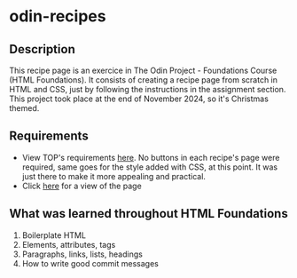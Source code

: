 # odin-recipes

## Description

This recipe page is an exercice in The Odin Project - Foundations Course (HTML Foundations). It consists of creating a recipe page from scratch in HTML and CSS, just by following the instructions in the assignment section. This project took place at the end of November 2024, so it's Christmas themed.

## Requirements

- View TOP's requirements [here](https://www.theodinproject.com/lessons/foundations-recipes). No buttons in each recipe's page were required, same goes for the style added with CSS, at this point. It was just there to make it more appealing and practical.
- Click [here](https://lindaluu13.github.io/odin-recipes/index.html) for a view of the page

## What was learned throughout HTML Foundations

1. Boilerplate HTML
2. Elements, attributes, tags
3. Paragraphs, links, lists, headings
4. How to write good commit messages